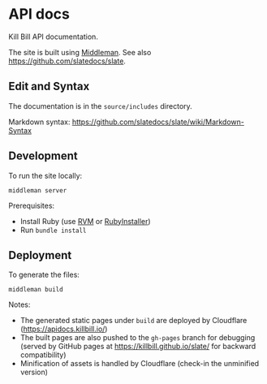 # API docs

Kill Bill API documentation.

The site is built using [Middleman](https://github.com/middleman/middleman). See also https://github.com/slatedocs/slate.

## Edit and Syntax

The documentation is in the `source/includes` directory.

Markdown syntax: https://github.com/slatedocs/slate/wiki/Markdown-Syntax

## Development

To run the site locally:

```
middleman server
```

Prerequisites:

* Install Ruby (use [RVM](https://rvm.io/) or [RubyInstaller](https://rubyinstaller.org/))
* Run `bundle install`

## Deployment

To generate the files:

```
middleman build
```

Notes:

* The generated static pages under `build` are deployed by Cloudflare (https://apidocs.killbill.io/)
* The built pages are also pushed to the `gh-pages` branch for debugging (served by GitHub pages at https://killbill.github.io/slate/ for backward compatibility)
* Minification of assets is handled by Cloudflare (check-in the unminified version)
